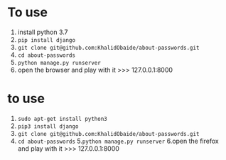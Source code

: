 # To use <windows>
1. install python 3.7
2. ``` pip install django ```
3. ``` git clone git@github.com:KhalidObaide/about-passwords.git ```
4. ``` cd about-passwords ```
5. ``` python manage.py runserver ```
6. open the browser and play with it >>> 127.0.0.1:8000


# to use <linux>
1. ``` sudo apt-get install python3 ```
2. ``` pip3 install django ```
3. ``` git clone git@github.com:KhalidObaide/about-passwords.git ```
4. ``` cd about-passwords ```
5.``` python manage.py runserver ```
6.open the firefox and play with it >>> 127.0.0.1:8000